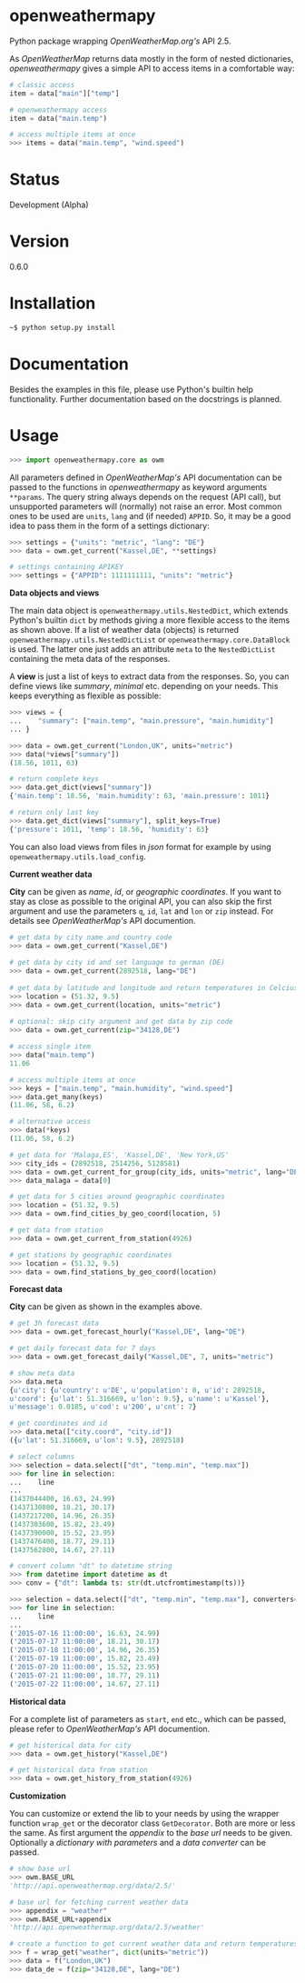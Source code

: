 # openweathermapy
Python package wrapping *OpenWeatherMap.org's* API 2.5.

As *OpenWeatherMap* returns data mostly in the form of nested dictionaries,
*openweathermapy* gives a simple API to access items in a comfortable way:
```Python
# classic access
item = data["main"]["temp"]

# openweathermapy access
item = data("main.temp")

# access multiple items at once
>>> items = data("main.temp", "wind.speed")
```

# Status
Development (Alpha)

# Version
0.6.0

# Installation
```bash
~$ python setup.py install
```

# Documentation
Besides the examples in this file, please use Python's builtin help functionality.
Further documentation based on the docstrings is planned.

# Usage
```Python
>>> import openweathermapy.core as owm
```

All parameters defined in *OpenWeatherMap's* API documentation can be passed to the functions
in *openweathermapy* as keyword arguments ``**params``.
The query string always depends on the request (API call), but unsupported parameters will (normally) not raise an error. Most common ones to be used are ``units``, ``lang`` and (if needed) ``APPID``. So, it may be a good idea to pass them
in the form of a settings dictionary:

```Python
>>> settings = {"units": "metric", "lang": "DE"}
>>> data = owm.get_current("Kassel,DE", **settings)

# settings containing APIKEY
>>> settings = {"APPID": 1111111111, "units": "metric"}
```

**Data objects and views**

The main data object is ``openweathermapy.utils.NestedDict``, which extends Python's builtin ``dict`` 
by methods giving a more flexible access to the items as shown above. If a list of weather data (objects) is returned
``openweathermapy.utils.NestedDictList`` or ``openweathermapy.core.DataBlock`` is used. The latter one just adds
an attribute ``meta`` to the ``NestedDictList`` containing the meta data of the responses.

A **view** is just a list of keys to extract data from the responses. So, you can define views like *summary*,
*minimal* etc. depending on your needs. This keeps everything as flexible as possible:

```Python
>>> views = {
...    "summary": ["main.temp", "main.pressure", "main.humidity"]
... }

>>> data = owm.get_current("London,UK", units="metric")
>>> data(*views["summary"])
(18.56, 1011, 63)

# return complete keys
>>> data.get_dict(views["summary"])
{'main.temp': 18.56, 'main.humidity': 63, 'main.pressure': 1011}

# return only last key
>>> data.get_dict(views["summary"], split_keys=True)
{'pressure': 1011, 'temp': 18.56, 'humidity': 63} 
```   
You can also load views from files in *json* format for example by using ``openweathermapy.utils.load_config``.

**Current weather data**

**City** can be given as *name*, *id*, or *geographic coordinates*.
If you want to stay as close as possible to the original API, you can also skip the
first argument and use the parameters ``q``, ``id``, ``lat`` and ``lon`` or ``zip`` instead.
For details see *OpenWeatherMap's* API documention.

```Python
# get data by city name and country code
>>> data = owm.get_current("Kassel,DE")
	
# get data by city id and set language to german (DE)
>>> data = owm.get_current(2892518, lang="DE")
	
# get data by latitude and longitude and return temperatures in Celcius
>>> location = (51.32, 9.5)
>>> data = owm.get_current(location, units="metric")
	
# optional: skip city argument and get data by zip code
>>> data = owm.get_current(zip="34128,DE") 

# access single item
>>> data("main.temp")
11.06

# access multiple items at once
>>> keys = ["main.temp", "main.humidity", "wind.speed"]
>>> data.get_many(keys)
(11.06, 58, 6.2)

# alternative access
>>> data(*keys)
(11.06, 58, 6.2)

# get data for 'Malaga,ES', 'Kassel,DE', 'New York,US'
>>> city_ids = (2892518, 2514256, 5128581)
>>> data = owm.get_current_for_group(city_ids, units="metric", lang="DE")
>>> data_malaga = data[0]

# get data for 5 cities around geographic coordinates
>>> location = (51.32, 9.5)
>>> data = owm.find_cities_by_geo_coord(location, 5)

# get data from station
>>> data = owm.get_current_from_station(4926)

# get stations by geographic coordinates
>>> location = (51.32, 9.5)
>>> data = owm.find_stations_by_geo_coord(location)
```

**Forecast data**

**City** can be given as shown in the examples above.  

```Python
# get 3h forecast data
>>> data = owm.get_forecast_hourly("Kassel,DE", lang="DE")

# get daily forecast data for 7 days
>>> data = owm.get_forecast_daily("Kassel,DE", 7, units="metric")

# show meta data
>>> data.meta
{u'city': {u'country': u'DE', u'population': 0, u'id': 2892518,
u'coord': {u'lat': 51.316669, u'lon': 9.5}, u'name': u'Kassel'},
u'message': 0.0185, u'cod': u'200', u'cnt': 7}

# get coordinates and id
>>> data.meta(["city.coord", "city.id"])
({u'lat': 51.316669, u'lon': 9.5}, 2892518)

# select columns
>>> selection = data.select(["dt", "temp.min", "temp.max"])
>>> for line in selection:
...    line 
...
(1437044400, 16.63, 24.99)
(1437130800, 18.21, 30.17)
(1437217200, 14.96, 26.35)
(1437303600, 15.82, 23.49)
(1437390000, 15.52, 23.95)
(1437476400, 18.77, 29.11)
(1437562800, 14.67, 27.11)

# convert column "dt" to datetime string
>>> from datetime import datetime as dt
>>> conv = {"dt": lambda ts: str(dt.utcfromtimestamp(ts))}

>>> selection = data.select(["dt", "temp.min", "temp.max"], converters=conv)
>>> for line in selection:
...    line 
...
('2015-07-16 11:00:00', 16.63, 24.99)
('2015-07-17 11:00:00', 18.21, 30.17)
('2015-07-18 11:00:00', 14.96, 26.35)
('2015-07-19 11:00:00', 15.82, 23.49)
('2015-07-20 11:00:00', 15.52, 23.95)
('2015-07-21 11:00:00', 18.77, 29.11)
('2015-07-22 11:00:00', 14.67, 27.11)
```

**Historical data**

For a complete list of parameters as ``start``, ``end`` etc., which can be passed, please refer
to *OpenWeatherMap's* API documention. 

```Python
# get historical data for city
>>> data = owm.get_history("Kassel,DE")

# get historical data from station
>>> data = owm.get_history_from_station(4926)
```

**Customization**

You can customize or extend the lib to your needs by using the wrapper function ``wrap_get`` or the decorator
class ``GetDecorator``. Both are more or less the same. As first argument the *appendix* to the *base url* needs
to be given. Optionally a *dictionary with parameters* and a *data converter* can be passed. 

```Python
# show base url
>>> owm.BASE_URL
'http://api.openweathermap.org/data/2.5/'

# base url for fetching current weather data
>>> appendix = "weather"
>>> owm.BASE_URL+appendix
'http://api.openweathermap.org/data/2.5/weather'

# create a function to get current weather data and return temperatures in Celsius (units="metric") 
>>> f = wrap_get("weather", dict(units="metric"))
>>> data = f("London,UK")
>>> data_de = f(zip="34128,DE", lang="DE")
```
